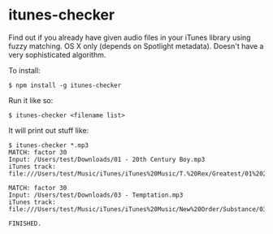 # itunes-checker
Find out if you already have given audio files in your iTunes library using fuzzy matching.  OS X only (depends on Spotlight metadata).  Doesn't have a very sophisticated algorithm.

To install:

`$ npm install -g itunes-checker`

Run it like so:

`$ itunes-checker <filename list>`

It will print out stuff like:

```
$ itunes-checker *.mp3
MATCH: factor 30
Input: /Users/test/Downloads/01 - 20th Century Boy.mp3
iTunes track: file:///Users/test/Music/iTunes/iTunes%20Music/T.%20Rex/Greatest/01%2020th%20Century%20Boy.mp3

MATCH: factor 30
Input: /Users/test/Downloads/03 - Temptation.mp3
iTunes track: file:///Users/test/Music/iTunes/iTunes%20Music/New%20Order/Substance/03%20Temptation.mp3

FINISHED.
```

